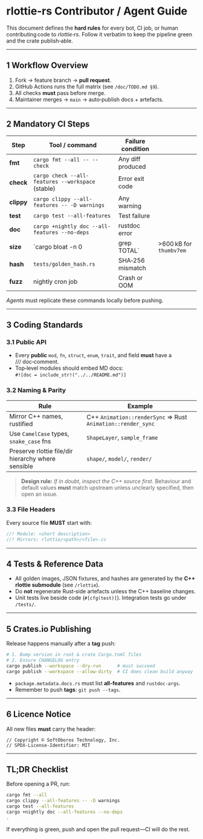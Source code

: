 # rlottie‑rs Contributor / Agent Guide

This document defines the **hard rules** for every bot, CI job, or human contributing code to *rlottie‑rs*. Follow it verbatim to keep the pipeline green and the crate publish‑able.

---

## 1 Workflow Overview

1. Fork → feature branch → **pull request**.
2. GitHub Actions runs the full matrix (see `/doc/TODO.md §9`).
3. All checks **must** pass before merge.
4. Maintainer merges → `main` → auto‑publish docs + artefacts.

---

## 2 Mandatory CI Steps

| Step       | Tool / command                                    | Failure condition |                         |
| ---------- | ------------------------------------------------- | ----------------- | ----------------------- |
| **fmt**    | `cargo fmt --all -- --check`                      | Any diff produced |                         |
| **check**  | `cargo check --all-features --workspace` (stable) | Error exit code   |                         |
| **clippy** | `cargo clippy --all-features -- -D warnings`      | Any warning       |                         |
| **test**   | `cargo test --all-features`                       | Test failure      |                         |
| **doc**    | `cargo +nightly doc --all-features --no-deps`     | rustdoc error     |                         |
| **size**   | \`cargo bloat -n 0                                | grep TOTAL\`      | >600 kB for `thumbv7em` |
| **hash**   | `tests/golden_hash.rs`                            | SHA‑256 mismatch  |                         |
| **fuzz**   | nightly cron job                                  | Crash or OOM      |                         |

*Agents* must replicate these commands locally before pushing.

---

## 3 Coding Standards

### 3.1 Public API

- Every **public** `mod`, `fn`, `struct`, `enum`, `trait`, and field **must** have a /// doc‑comment.
- Top‑level modules should embed MD docs:\
  `#![doc = include_str!("../../README.md")]`

### 3.2 Naming & Parity

| Rule                                               | Example                                                     |
| -------------------------------------------------- | ----------------------------------------------------------- |
| Mirror C++ names, rustified                        | C++ `Animation::renderSync` ⇒ Rust `Animation::render_sync` |
| Use `CamelCase` types, `snake_case` fns            | `ShapeLayer`, `sample_frame`                                |
| Preserve rlottie file/dir hierarchy where sensible | `shape/`, `model/`, `render/`                               |

> **Design rule:** *If in doubt, inspect the C++ source first.*  Behaviour and default values **must** match upstream unless unclearly specified, then open an issue.

### 3.3 File Headers

Every source file **MUST** start with:

```rust
//! Module: <short description>
//! Mirrors: rlottie/<path>/<file>.cc
```

---

## 4 Tests & Reference Data

- All golden images, JSON fixtures, and hashes are generated by the **C++ rlottie submodule** (see `/rlottie`).
- Do **not** regenerate Rust‑side artefacts unless the C++ baseline changes.
- Unit tests live beside code (`#[cfg(test)]`).  Integration tests go under `/tests/`.

---

## 5 Crates.io Publishing

Release happens manually after a **tag** push:

```bash
# 1. Bump version in root & crate Cargo.toml files
# 2. Ensure CHANGELOG entry
cargo publish --workspace --dry-run      # must succeed
cargo publish --workspace --allow-dirty  # CI does clean build anyway
```

- `package.metadata.docs.rs` must list **all-features** and `rustdoc-args`.
- Remember to push **tags**: `git push --tags`.

---

## 6 Licence Notice

All new files **must** carry the header:

```text
// Copyright © SoftOboros Technology, Inc.
// SPDX‑License‑Identifier: MIT
```

---

## TL;DR Checklist

Before opening a PR, run:

```bash
cargo fmt --all
cargo clippy --all-features -- -D warnings
cargo test --all-features
cargo +nightly doc --all-features --no-deps
.
```

If everything is green, push and open the pull request—CI will do the rest.

